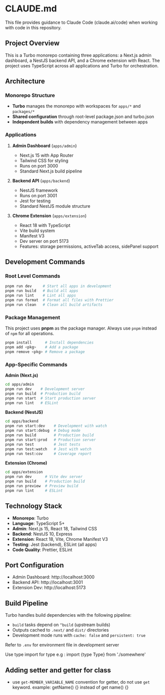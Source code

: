 # CLAUDE.md

This file provides guidance to Claude Code (claude.ai/code) when working with code in this repository.

## Project Overview

This is a Turbo monorepo containing three applications: a Next.js admin dashboard, a NestJS backend API, and a Chrome extension with React. The project uses TypeScript across all applications and Turbo for orchestration.

## Architecture

### Monorepo Structure

- **Turbo** manages the monorepo with workspaces for `apps/*` and `packages/*`
- **Shared configuration** through root-level package.json and turbo.json
- **Independent builds** with dependency management between apps

### Applications

1. **Admin Dashboard** (`apps/admin`)
   - Next.js 15 with App Router
   - Tailwind CSS for styling
   - Runs on port 3000
   - Standard Next.js build pipeline

2. **Backend API** (`apps/backend`)
   - NestJS framework
   - Runs on port 3001
   - Jest for testing
   - Standard NestJS module structure

3. **Chrome Extension** (`apps/extension`)
   - React 18 with TypeScript
   - Vite build system
   - Manifest V3
   - Dev server on port 5173
   - Features: storage permissions, activeTab access, sidePanel support

## Development Commands

### Root Level Commands

```bash
pnpm run dev     # Start all apps in development
pnpm run build   # Build all apps
pnpm run lint    # Lint all apps
pnpm run format  # Format all files with Prettier
pnpm run clean   # Clean all build artifacts
```

### Package Management

This project uses **pnpm** as the package manager. Always use `pnpm` instead of `npm` for all operations.

```bash
pnpm install      # Install dependencies
pnpm add <pkg>    # Add a package
pnpm remove <pkg> # Remove a package
```

### App-Specific Commands

**Admin (Next.js)**

```bash
cd apps/admin
pnpm run dev    # Development server
pnpm run build  # Production build
pnpm run start  # Start production server
pnpm run lint   # ESLint
```

**Backend (NestJS)**

```bash
cd apps/backend
pnpm run start:dev    # Development with watch
pnpm run start:debug  # Debug mode
pnpm run build        # Production build
pnpm run start:prod   # Production server
pnpm run test         # Jest tests
pnpm run test:watch   # Jest with watch
pnpm run test:cov     # Coverage report
```

**Extension (Chrome)**

```bash
cd apps/extension
pnpm run dev      # Vite dev server
pnpm run build    # Production build
pnpm run preview  # Preview build
pnpm run lint     # ESLint
```

## Technology Stack

- **Monorepo**: Turbo
- **Language**: TypeScript 5+
- **Admin**: Next.js 15, React 18, Tailwind CSS
- **Backend**: NestJS 10, Express
- **Extension**: React 18, Vite, Chrome Manifest V3
- **Testing**: Jest (backend), ESLint (all apps)
- **Code Quality**: Prettier, ESLint

## Port Configuration

- Admin Dashboard: http://localhost:3000
- Backend API: http://localhost:3001
- Extension Dev: http://localhost:5173

## Build Pipeline

Turbo handles build dependencies with the following pipeline:

- `build` tasks depend on `^build` (upstream builds)
- Outputs cached to `.next/` and `dist/` directories
- Development mode runs with `cache: false` and `persistent: true`

Refer to `.env` for environment file in development server

Use type import for type e.g :
import {type Type} from './somewhere'

## Adding setter and getter for class

- use `get-MEMBER_VARIABLE_NAME` convention for getter, do not use `get` keyword.
  example: getName() {} instead of get name() {}
